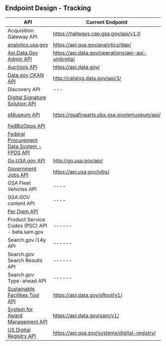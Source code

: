 
## Endpoint Design - Tracking 


| API  |  Current Endpoint |  Proposed Endpoint | 
|---|---|---|
| Acquisition Gateway API | https://hallways.cap.gsa.gov/api/v1.0 |
| [analytics.usa.gov](https://analytics.usa.gov/developer) | https://api.gsa.gov/analytics/dap/ | https://api.gsa.gov/analytics/dotgov/ |
| [Api.Data.Gov Admin API](http://api.data.gov/developer/) | https://api.data.gov/operations/api-api-umbrella/ |done|
| [Auctions API](http://gsa.github.io/auctions_api/) | https://api.data.gov/
| [Data.gov CKAN API](http://www.data.gov/developers/apis) | http://catalog.data.gov/api/3/ | http://api.gsa.gov/systems/datagov/3/ ? |
| Discovery API | --- | ---- | 
| [Digital Signature Solution API](https://gsa.github.io/DSSAPIDocumentation/api-docs/) | | |
| [eMuseum API](http://gsa.github.io/eMuseum-API/) | https://gsafinearts.pbs.gsa.gov/emuseum/api/ |  https://api.gsa.gov/systems/emuseum/ ? |
| [FedBizOpps API](https://www.fbo.gov/?s=generalinfo&mode=list&tab=list&tabmode=list&static=documentation) | | |
| [Federal Procurement Data System - FPDS API](https://www.fpds.gov/downloads/FPDS-Specifications-WebServices_Integration_Specifications_V1.4.doc) |  |  | 
| [Go.USA.gov API](https://go.usa.gov/api) | http://go.usa.gov/api/ |  http://api.usa.gov/go/ ? |
| [Government Jobs API](http://search.digitalgov.gov/developer/jobs.html) |  https://api.usa.gov/jobs/ | Done |
| GSA Fleet Vehicles API | ---- | ---- |
| GSA.GOV content API | ---- | ---- |
| [Per Diem API](http://gsa.gov/portal/content/162379) | | |
| Product Service Codes (PSC) API - beta.sam.gov | ------ | ------ |
| Search.gov i14y API | ------ | ------ | 
| Search.gov Search Results API | ------ | ------ | 
| Search.gov Type-ahead API | ------ | ------ | 
| [Sustainable Facilities Tool API](https://sftool.gov/developers) | https://api.data.gov/sftool/v1/ | https://api.gsa.gov/buildings/sftool/v1/ ? |
| [System for Award Management API](http://gsa.github.io/sam_api/sam/) | https://api.data.gov/sam/v1/ | https://api.gsa.gov/acquisitions/sam/v1/ |
| [US Digital Registry API](https://usdigitalregistry.digitalgov.gov/) | https://api.gsa.gov/systems/digital-registry/ | https://api.gsa.gov/systems/digital-registry/ |
